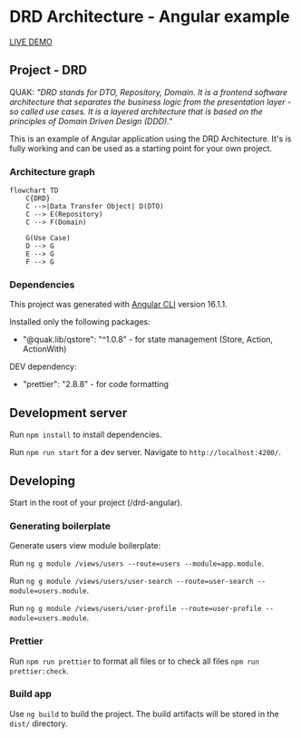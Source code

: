 # DRD Architecture - Angular example

[LIVE DEMO](https://quak.com.pl/drd-architecture/angular-example)

## Project - DRD

QUAK: *"DRD stands for DTO, Repository, Domain. It is a frontend software architecture that separates the business logic from the presentation layer - so called use cases. It is a layered architecture that is based on the principles of Domain Driven Design (DDD)."*

This is an example of Angular application using the DRD Architecture. It's is fully working and can be used as a starting point for your own project.

### Architecture graph

```mermaid
flowchart TD
    C{DRD}
    C -->|Data Transfer Object| D(DTO)
    C --> E(Repository)
    C --> F(Domain)

    G(Use Case)
    D --> G
    E --> G
    F --> G
```

### Dependencies

This project was generated with [Angular CLI](https://github.com/angular/angular-cli) version 16.1.1.

Installed only the following packages:

- "@quak.lib/qstore": "^1.0.8" - for state management (Store, Action, ActionWith)

DEV dependency:

- "prettier": "2.8.8" - for code formatting

## Development server

Run `npm install` to install dependencies.

Run `npm run start` for a dev server. Navigate to `http://localhost:4200/`.

## Developing

Start in the root of your project (/drd-angular).

### Generating boilerplate

Generate users view module boilerplate:

Run `ng g module /views/users --route=users --module=app.module`.

Run `ng g module /views/users/user-search --route=user-search --module=users.module`.

Run `ng g module /views/users/user-profile --route=user-profile --module=users.module`.

### Prettier

Run `npm run prettier` to format all files or to check all files `npm run prettier:check`.

### Build app

Use `ng build` to build the project. The build artifacts will be stored in the `dist/` directory.
